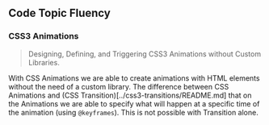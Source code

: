 ## Code Topic Fluency 

### CSS3 Animations
> Designing, Defining, and Triggering CSS3 Animations without Custom Libraries.

With CSS Animations we are able to create animations with HTML elements without the need of a custom library. The difference between CSS Animations and (CSS Transition)[../css3-transitions/README.md] that on the Animations we are able to specify what will happen at a specific time of the animation (using `@keyframes`). This is not possible with Transition alone.

